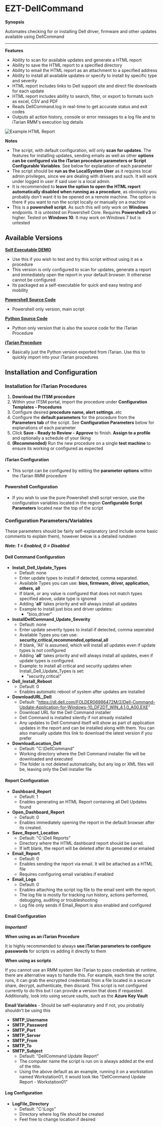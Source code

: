 # EZT-DellCommand

**Synopsis**

Automates checking for or installing Dell driver, firmware and other updates available using DellCommand
* * * 
**Features**

- Ability to scan for available updates and generate a HTML report
- Ability to save the HTML report to a specified directory
- Ability to email the HTML report as an attachment to a specified address
- Ability to install all available updates or specify to install by specific type and severity
- HTML report includes links to Dell support site and direct file downloads for each update
- HTML report includes ability to search, filter, or export to formats such as excel, CSV and PDF 
- Reads DellCommand.log in real-time to get accurate status and exit codes
- Outputs all action history, console or error messages to a log file and to iTarian RMM's execution log details

![Example HTML Report](/images/Example-Report.png)

**Notes**

- The script, with default configuration, will only **scan for updates**. The features for installing updates, sending emails as well as other **options can be configured via the iTarian procedure parameters or Script Configurable Variables**. See below for explanation of each parameter
- The script should be **run as the LocalSystem User** as it requires local admin privileges, since we are dealing with drivers and such. It will work under logged in user if said user is a local admin. 
- It is recommended to **leave the option to open the HTML report automatically disabled when running as a procedure**, as obviously you probably don't want it to be opened on a remote machine. The option is there if you want to run the script locally or manually on a machine 
- This is a **powershell script**. As such this will only work on **Windows** endpoints. It is untested on Powershell Core. Requires **Powershell v3** or higher. Tested on **Windows 10**. It may work on Windows 7 but is untested

## Available Versions

**[Self Executable DEMO](https://github.com/EZTechhelp/EZT-DellCommand/raw/main/EZT-DellCommand-DEMO.zip)**  

- Use this if you wish to test and try this script without using it as a procedure
- This version is only configured to scan for updates, generate a report and immediately open the report in your default browser. It otherwise cannot be configured
- Its packaged as a self-executable for quick and easy testing and mobility

**[Powershell Source Code](https://github.com/EZTechhelp/EZT-DellCommand/raw/main/EZT-DellCommand.ps1)** 

- Powershell only version, main script

**[Python Source Code](https://github.com/EZTechhelp/EZT-DellCommand/raw/main/EZT-DellCommand.py)**

- Python only version that is also the source code for the iTarian Procedure

**[iTarian Procedure](https://github.com/EZTechhelp/EZT-DellCommand/raw/main/EZT-DellCommand.json)**

- Basically just the Python version exported from iTarian. Use this to quickly import into your iTarian procedures

## Installation and Configuration

### Installation for iTarian Procedures

1. **Download the ITSM procedure** 
2. Within your ITSM portal, import the procedure under **Configuration Templates - Procedures**
3. Configure desired **procedure name, alert settings**..etc
4. Configure the **default parameters** for the procedure from the **Parameters tab** of the script. See **Configuration Parameters** below for explanations of each parameter
5. Click **Save - Ready to Review - Approve** to finish. **Assign to a profile** and optionally a schedule of your liking
6. **(Recommended)** Run the new procedure on a single **test machine** to ensure its working or configured as expected

#### iTarian Configuration

- This script can be configured by editing the **parameter options** within the iTarian RMM procedure 

#### Powershell Configuration

- If you wish to use the pure Powershell shell script version, use the configuration variables located in the region **Configurable Script Parameters** located near the top of the script 

### Configuration Parameters/Variables

These parameters should be fairly self-explanatory (and include some basic comments to explain them), however below is a detailed rundown

_**Note: 1 = Enabled, 0 = Disabled**_

#### Dell Command Configuration

-  **Install_Dell_Update_Types**
   - Default: none
   - Enter update types to install if detected, comma separated. 
   - Available Types you can use: **bios, firmware, driver, application, others, all**
   - If blank, or any value is configured that does not match types specified above, udate type is ignored
   - Adding '**all**' takes priority and will always install all updates 
   - Example to install just bios and driver updates: 
     - "bios,driver"
-  **InstallDellCommand_Update_Severity**
   - Default: none
   - Enter update severity types to install if detected, comma seperated
   - Available Types you can use: **security,critical,recommended,optional,all**
   - If blank, 'All' is assumed, which will install all updates even if update types is not configured
   - Adding '**all**' takes priority and will always install all updates, even if update types is configured. 
   - Example: to install all critical and security updates when Install_Dell_Update_Types is set: 
     - "security,critical"
-  **Dell_Install_Reboot**
   - Default: 0
   - Enables automatic reboot of system after updates are installed
-  **DownloadURL_Dell**
   - Default:  "https://dl.dell.com/FOLDER06986472M/2/Dell-Command-Update-Application-for-Windows-10_DF2DT_WIN_4.1.0_A00.EXE" 
   - Download URL for the Dell Command installer
   - Dell Command is installed silently if not already installed
   - Any updates to Dell Command itself will show as part of application updates in the report and can be installed along with them. You can also manually update this link to download the latest version if you prefer
-  **DownloadLocation_Dell**
   - Default: "C:\DellCommand"
   - Working directory where the Dell Command installer file will be downloaded and executed
   - The folder is not deleted automatically, but any log or XML files will be, leaving only the Dell installer file

#### Report Configuration

-  **Dashboard_Report**
   - Default: 1 
   - Enables generating an HTML Report containing all Dell Updates found
-  **Open_Dashboard_Report**
   - Default: 0
   - Enables immediately opening the report in the default browser after its created. 
-  **Save_Report_Location**
   - Default: "C:\Dell Reports"
   - Directory where the HTML dashboard report should be saved. 
   - If left blank, the report will be deleted after its generated or emailed
-  **Email_Report**
   - Default: 0
   - Enables sending the report via email. It will be attached as a HTML file
   - Requires configuring email variables if enabled
-  **Email_Logs**
   - Default: 0  
   - Enables attaching the script log file to the email sent with the report.
   - The log file is mostly for tracking run history, actions performed, debugging, auditing or troubleshooting
   - Log file only sends if Email_Report is also enabled and configured

#### Email Configuration

_**Important!**_

**When using as an iTarian Procedure** 

It is highly recommended to always **use iTarian parameters to configure passwords** for scripts vs adding it directly to them 

**When using as scripts** 

If you cannot use an RMM system like iTarian to pass credentials at runtime, there are alternative ways to handle this. For example, each time the script runs, it can grab the encrypted credentials from a file located in a secure share, decrypt, authenticate, then discard. This script is not configured currently to do this but I can provide a version that does if requested. Additionally, look into using secure vaults, such as the **Azure Key Vault**

**Email Variables** - Should be self-explanatory and if not, you probably shouldn't be using this

- **SMTP_Username** 
- **SMTP_Password**
- **SMTP_Port**
- **SMTP_Server**
- **SMTP_From**
- **SMTP_To**
- **SMTP_Subject**
  - Default: "DellCommand Update Report"
  - The computer name the script is run on is always added at the end of the title. 
  - Using the above default as an example, running it on a workstation named Workstation01, it would look like "DellCommand Update Report - Workstation01"

#### Log Configuration

-  **LogFile_Directory** 
   - Default: "C:\Logs\"
   - Directory where log file should be created
   - Feel free to change location if desired


